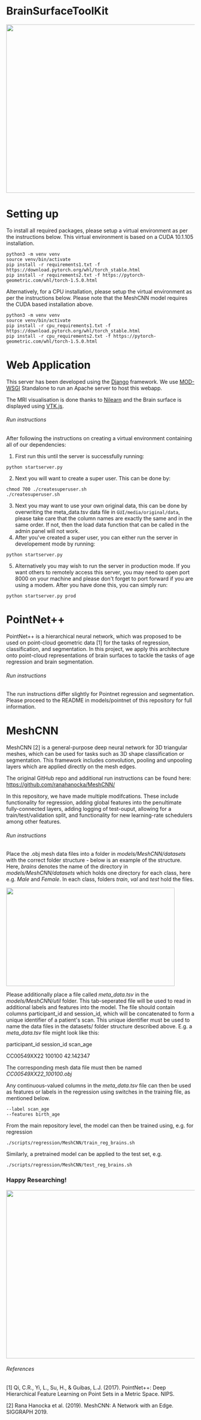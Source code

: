 # BrainSurfaceToolKit

<div align="center"> 

<img src="https://github.com/andwang1/BrainSurfaceTK/blob/master/GUI/main/static/main/gifs/rotate-big.gif?raw=true" width="600" height="450"/>
</div>

# Setting up
To install all required packages, please setup a virtual environment as per the instructions below. This virtual environment is based on a CUDA 10.1.105 installation.

```
python3 -m venv venv
source venv/bin/activate
pip install -r requirements1.txt -f https://download.pytorch.org/whl/torch_stable.html
pip install -r requirements2.txt -f https://pytorch-geometric.com/whl/torch-1.5.0.html
```

Alternatively, for a CPU installation, please setup the virtual environment as per the instructions below. Please note that the MeshCNN model requires the CUDA based installation above.
```
python3 -m venv venv
source venv/bin/activate
pip install -r cpu_requirements1.txt -f https://download.pytorch.org/whl/torch_stable.html
pip install -r cpu_requirements2.txt -f https://pytorch-geometric.com/whl/torch-1.5.0.html
``` 


# Web Application

This server has been developed using the [Django](https://www.djangoproject.com/) framework. We use [MOD-WSGI](https://modwsgi.readthedocs.io/en/develop/) Standalone to run an Apache server to host this webapp.

The MRI visualisation is done thanks to [Nilearn](https://nilearn.github.io/index.html) and the Brain surface is displayed using [VTK.js](https://kitware.github.io/vtk-js/index.html).

###### Run instructions

After following the instructions on creating a virtual environment containing all of our dependencies:
1. First run this until the server is successfully running:
```
python startserver.py
```
2. Next you will want to create a super user. This can be done by: 
```
chmod 700 ./createsuperuser.sh
./createsuperuser.sh
```
3. Next you may want to use your own original data, this can be done by overwriting the meta_data.tsv data file in ``GUI/media/original/data``, please take care that the column names are exactly the same and in the same order. If not, then the load data function that can be called in the admin panel will not work. 
4. After you've created a super user, you can either run the server in developement mode by running:
```
python startserver.py
```
5. Alternatively you may wish to run the server in production mode. If you want others to remotely access this server, you may need to open port 8000 on your machine and please don't forget to port forward if you are using a modem. After you have done this, you can simply run:
```
python startserver.py prod
```

# PointNet++
PointNet++ is a hierarchical neural network, which was proposed to be used on point-cloud geometric data [1] for the tasks of regression, classification, and segmentation. In this project, we apply this architecture onto point-cloud representations of brain surfaces to tackle the tasks of age regression and brain segmentation.

###### Run instructions

The run instructions differ slightly for Pointnet regression and segmentation. Please proceed to the README in models/pointnet of this repository for full information.


# MeshCNN

MeshCNN [2] is a general-purpose deep neural network for 3D triangular meshes, which can be used for tasks such as 3D shape classification or segmentation. 
This framework includes convolution, pooling and unpooling layers which are applied directly on the mesh edges.

The original GitHub repo and additional run instructions can be found here: https://github.com/ranahanocka/MeshCNN/

In this repository, we have made multiple modifcations. These include functionality for regression, adding global features into the penultimate fully-connected layers, adding logging of test-ouput, allowing for a train/test/validation split, and functionality for new learning-rate schedulers among other features.

###### Run instructions

Place the .obj mesh data files into a folder in *models/MeshCNN/datasets* with the correct folder structure - below is an example of the structure. Here, *brains* denotes the name of the directory in *models/MeshCNN/datasets* which holds one directory for each class, here e.g. *Male* and *Female*.
In each class, folders *train*, *val* and *test* hold the files.

<img src="https://github.com/andwang1/BrainSurfaceTK/blob/master/img/meshcnn_data.png?raw=true" width="450" height="263" />

Please additionally place a file called *meta_data.tsv* in the *models/MeshCNN/util* folder. This tab-seperated file will be used to read in additional labels and features into the model.
The file should contain columns participant_id and session_id, which will be concatenated to form a unique identifier of a patient's scan. This unique identifier must be used to name the data files in the datasets/ folder structure described above.
E.g. a *meta_data.tsv* file might look like this:

participant_id	session_id	scan_age

CC00549XX22	100100	42.142347

The corresponding mesh data file must then be named
*CC00549XX22_100100.obj*

Any continuous-valued columns in the *meta_data.tsv* file can then be used as features or labels in the regression using switches in the training file, as mentioned below.
```
--label scan_age
--features birth_age
```

From the main repository level, the model can then be trained using, e.g. for regression
```
./scripts/regression/MeshCNN/train_reg_brains.sh
```
Similarly, a pretrained model can be applied to the test set, e.g.
```
./scripts/regression/MeshCNN/test_reg_brains.sh
```

### Happy Researching!

<div align="center"> 

<img src="https://github.com/andwang1/BrainSurfaceTK/blob/master/img/CC00380XX10_121200.gif?raw=true" width="600" height="450"/>
</div>



###### References
[1] Qi, C.R., Yi, L., Su, H., & Guibas, L.J. (2017). PointNet++: Deep Hierarchical Feature Learning on Point Sets in a Metric Space. NIPS.

[2] Rana Hanocka et al. (2019). MeshCNN: A Network with an Edge. SIGGRAPH 2019.
